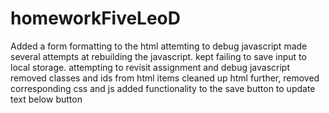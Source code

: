 # homeworkFiveLeoD
Added a form formatting to the html
attemting to debug javascript
made several attempts at rebuilding the javascript. kept failing to save input to local storage.
attempting to revisit assignment and debug javascript
removed classes and ids from html items
cleaned up html further, removed corresponding css and js
added functionality to the save button to update text below button